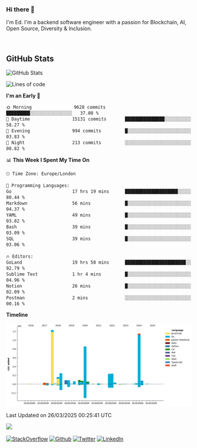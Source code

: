 ### Hi there 👋
 I'm Ed. I'm a backend software engineer with a passion for Blockchain, AI, Open Source, Diversity & Inclusion.

<br />

<h2>GitHub Stats</h2>
<p><img src="https://github-readme-stats.vercel.app/api?username=echarrod&amp;show_icons=true" alt="GitHub Stats"></p>

<!--START_SECTION:waka-->
![Lines of code](https://img.shields.io/badge/From%20Hello%20World%20I%27ve%20Written-4.8%20million%20lines%20of%20code-blue)

**I'm an Early 🐤** 

```text
🌞 Morning                9628 commits        █████████░░░░░░░░░░░░░░░░   37.08 % 
🌆 Daytime                15131 commits       ███████████████░░░░░░░░░░   58.27 % 
🌃 Evening                994 commits         █░░░░░░░░░░░░░░░░░░░░░░░░   03.83 % 
🌙 Night                  213 commits         ░░░░░░░░░░░░░░░░░░░░░░░░░   00.82 % 
```


📊 **This Week I Spent My Time On** 

```text
🕑︎ Time Zone: Europe/London

💬 Programming Languages: 
Go                       17 hrs 19 mins      ████████████████████░░░░░   80.44 % 
Markdown                 56 mins             █░░░░░░░░░░░░░░░░░░░░░░░░   04.37 % 
YAML                     49 mins             █░░░░░░░░░░░░░░░░░░░░░░░░   03.82 % 
Bash                     39 mins             █░░░░░░░░░░░░░░░░░░░░░░░░   03.09 % 
SQL                      39 mins             █░░░░░░░░░░░░░░░░░░░░░░░░   03.06 % 

🔥 Editors: 
GoLand                   19 hrs 58 mins      ███████████████████████░░   92.79 % 
Sublime Text             1 hr 4 mins         █░░░░░░░░░░░░░░░░░░░░░░░░   04.96 % 
Notion                   26 mins             █░░░░░░░░░░░░░░░░░░░░░░░░   02.09 % 
Postman                  2 mins              ░░░░░░░░░░░░░░░░░░░░░░░░░   00.16 % 
```

**Timeline**

![Lines of Code chart](https://raw.githubusercontent.com/echarrod/echarrod/main/assets/bar_graph.png)


 Last Updated on 26/03/2025 00:25:41 UTC
<!--END_SECTION:waka-->

![](https://komarev.com/ghpvc/?username=echarrod)

<p>
<a href="https://stackoverflow.com/users/1014632/ech" target="_blank"><img alt="StackOverflow" src="https://img.shields.io/badge/-Stackoverflow-FE7A16?style=for-the-badge&logo=stack-overflow&logoColor=white" /></a> 
<a href="https://github.com/echarrod" target="_blank"><img alt="Github" src="https://img.shields.io/badge/GitHub-%2312100E.svg?&style=for-the-badge&logo=Github&logoColor=white" /></a> 
<a href="https://twitter.com/e_harrod" target="_blank"><img alt="Twitter" src="https://img.shields.io/badge/twitter-%231DA1F2.svg?&style=for-the-badge&logo=twitter&logoColor=white" /></a> 
<a href="https://www.linkedin.com/in/ed-harrod" target="_blank"><img alt="LinkedIn" src="https://img.shields.io/badge/linkedin-%230077B5.svg?&style=for-the-badge&logo=linkedin&logoColor=white" /></a>
